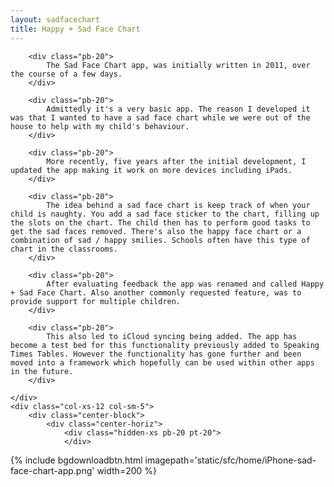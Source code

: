 ```yaml
---
layout: sadfacechart
title: Happy + Sad Face Chart
---
```


<div class="row">
	<div class="col-xs-12 col-sm-7">

		<div class="pb-20">
			The Sad Face Chart app, was initially written in 2011, over the course of a few days.
		</div>

		<div class="pb-20">
			Admittedly it's a very basic app. The reason I developed it was that I wanted to have a sad face chart while we were out of the house to help with my child's behaviour.
		</div>

		<div class="pb-20">
			More recently, five years after the initial development, I updated the app making it work on more devices including iPads.
		</div>

		<div class="pb-20">
			The idea behind a sad face chart is keep track of when your child is naughty. You add a sad face sticker to the chart, filling up the slots on the chart. The child then has to perform good tasks to get the sad faces removed. There's also the happy face chart or a combination of sad / happy smilies. Schools often have this type of chart in the classrooms.
		</div>

		<div class="pb-20">
			After evaluating feedback the app was renamed and called Happy + Sad Face Chart. Also another commonly requested feature, was to provide support for multiple children.
		</div>

		<div class="pb-20">
			This also led to iCloud syncing being added. The app has become a test bed for this functionality previously added to Speaking Times Tables. However the functionality has gone further and been moved into a framework which hopefully can be used within other apps in the future.
		</div>

	</div>
	<div class="col-xs-12 col-sm-5">
		<div class="center-block">
			<div class="center-horiz">
				<div class="hidden-xs pb-20 pt-20">
				</div>
{% include bgdownloadbtn.html imagepath='static/sfc/home/iPhone-sad-face-chart-app.png' width=200 %}
			</div>
		</div>
	</div>

</div>
